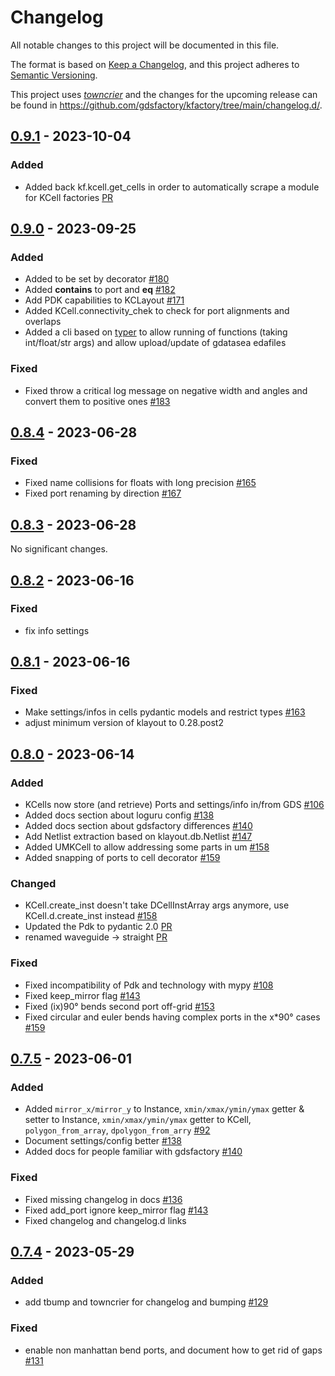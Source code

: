 # Changelog

All notable changes to this project will be documented in this file.

The format is based on [Keep a Changelog](https://keepachangelog.com/en/1.0.0/), and this project adheres to [Semantic Versioning](https://semver.org/spec/v2.0.0.html).

This project uses [*towncrier*](https://towncrier.readthedocs.io/) and the changes for the upcoming release can be found in <https://github.com/gdsfactory/kfactory/tree/main/changelog.d/>.

<!-- towncrier release notes start -->

## [0.9.1](https://github.com/gdsfactory/kfactory/releases/v0.9.1) - 2023-10-04


### Added

- Added back kf.kcell.get_cells in order to automatically scrape a module for KCell factories [PR](https://github.com/gdsfactory/kfactory/pull/187)


## [0.9.0](https://github.com/gdsfactory/kfactory/releases/v0.9.0) - 2023-09-25


### Added

- Added  to be set by  decorator [#180](https://github.com/gdsfactory/kfactory/issues/180)
- Added __contains__ to port and __eq__ [#182](https://github.com/gdsfactory/kfactory/issues/182)
- Add PDK capabilities to KCLayout [#171](https://github.com/gdsfactory/kfactory/pull/171) 
- Added KCell.connectivity_chek to check for port alignments and overlaps 
- Added a cli based on [typer](https://typer.tiangolo.com) to allow running of functions (taking int/float/str args) and allow upload/update of gdatasea edafiles 


### Fixed

- Fixed throw a critical log message on negative width and angles and convert them to positive ones [#183](https://github.com/gdsfactory/kfactory/issues/183)


## [0.8.4](https://github.com/gdsfactory/kfactory/releases/v0.8.4) - 2023-06-28


### Fixed

- Fixed name collisions for floats with long precision [#165](https://github.com/gdsfactory/kfactory/issues/165)
- Fixed port renaming by direction [#167](https://github.com/gdsfactory/kfactory/issues/167)


## [0.8.3](https://github.com/gdsfactory/kfactory/releases/v0.8.3) - 2023-06-28

No significant changes.


## [0.8.2](https://github.com/gdsfactory/kfactory/releases/v0.8.2) - 2023-06-16


### Fixed

- fix info settings


## [0.8.1](https://github.com/gdsfactory/kfactory/releases/v0.8.1) - 2023-06-16


### Fixed

- Make settings/infos in cells pydantic models and restrict types [#163](https://github.com/gdsfactory/kfactory/issues/163)
- adjust minimum version of klayout to 0.28.post2


## [0.8.0](https://github.com/gdsfactory/kfactory/releases/v0.8.0) - 2023-06-14


### Added

- KCells now store (and retrieve) Ports and settings/info in/from GDS [#106](https://github.com/gdsfactory/kfactory/issues/106)
- Added docs section about loguru config [#138](https://github.com/gdsfactory/kfactory/issues/138)
- Added docs section about gdsfactory differences [#140](https://github.com/gdsfactory/kfactory/issues/140)
- Add Netlist extraction based on klayout.db.Netlist [#147](https://github.com/gdsfactory/kfactory/issues/147)
- Added UMKCell to allow addressing some parts in um [#158](https://github.com/gdsfactory/kfactory/issues/158)
- Added snapping of ports to cell decorator [#159](https://github.com/gdsfactory/kfactory/issues/159)


### Changed

- KCell.create_inst doesn't take DCellInstArray args anymore, use KCell.d.create_inst instead [#158](https://github.com/gdsfactory/kfactory/issues/158)
- Updated the Pdk to pydantic 2.0 [PR](https://github.com/gdsfactory/kfactory/pull/157) 
- renamed waveguide -> straight [PR](https://github.com/gdsfactory/kfactory/pull/152) 


### Fixed

- Fixed incompatibility of Pdk and technology with mypy [#108](https://github.com/gdsfactory/kfactory/issues/108)
- Fixed keep_mirror flag [#143](https://github.com/gdsfactory/kfactory/issues/143)
- Fixed (ix)90° bends second port off-grid [#153](https://github.com/gdsfactory/kfactory/issues/153)
- Fixed circular and euler bends having complex ports in the x*90° cases [#159](https://github.com/gdsfactory/kfactory/issues/159)


## [0.7.5](https://github.com/gdsfactory/kfactory/releases/v0.7.5) - 2023-06-01


### Added

- Added `mirror_x/mirror_y` to Instance, `xmin/xmax/ymin/ymax` getter & setter to Instance, `xmin/xmax/ymin/ymax` getter to KCell, `polygon_from_array`, `dpolygon_from_arry` [#92](https://github.com/gdsfactory/kfactory/issues/92)
- Document settings/config better [#138](https://github.com/gdsfactory/kfactory/issues/138)
- Added docs for people familiar with gdsfactory [#140](https://github.com/gdsfactory/kfactory/issues/140)


### Fixed

- Fixed missing changelog in docs [#136](https://github.com/gdsfactory/kfactory/issues/136)
- Fixed add_port ignore keep_mirror flag [#143](https://github.com/gdsfactory/kfactory/issues/143)
- Fixed changelog and changelog.d links


## [0.7.4](https://github.com/gdsfactory/kfactory/releases/v0.7.4) - 2023-05-29


### Added

- add tbump and towncrier for changelog and bumping [#129](https://github.com/gdsfactory/kfactory/issues/129)


### Fixed

- enable non manhattan bend ports, and document how to get rid of gaps [#131](https://github.com/gdsfactory/kfactory/issues/131)
